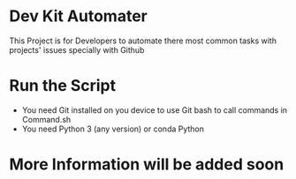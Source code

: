 # Dev Kit Automater

This Project is for Developers to automate there most common tasks with projects' issues specially with Github

# Run the Script
- You need Git installed on you device to use Git bash to call commands in Command.sh
- You need Python 3 (any version) or conda Python

# More Information will be added soon